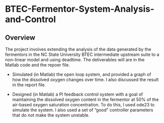 # BTEC-Fermentor-System-Analysis-and-Control

## Overview

The project involves extending the analysis of the data generated by the fermentors in the NC State University BTEC intermediate upstream suite to a non-linear model and using deadtime. The deliverables will are in the Matlab code and the repoer file.

* Simulated (in Matlab) the open loop system, and provided a graph of how the dissolved oxygen changes over time. I also discussed the result in the report file.

* Designed (in Matlab) a PI feedback control system with a goal of maintaining the dissolved oxygen content in the fermentor at 50% of the air-based oxygen saturation concentration. To do this, I used ode23 to simulate the system. I also used a set of “good” controller parameters that do not make the system unstable.
